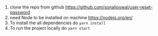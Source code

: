 <!-- User reset password project installation step -->
1. clone the repo from github
    https://github.com/sonalioswal/user-reset-password
2. need Node to be installed on machine
    https://nodejs.org/en/
3. To install the all dependencies do
    `yarn install`
4. To run the project locally do
    `yarn start`

